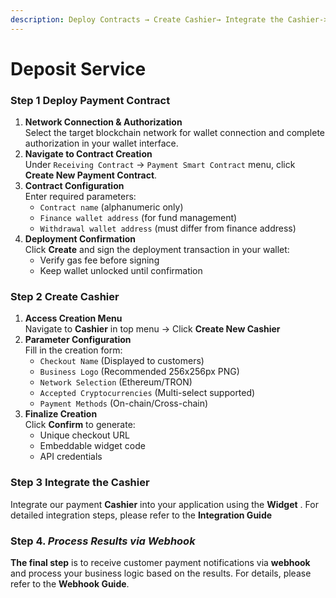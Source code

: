 ```yaml
---
description: Deploy Contracts → Create Cashier→ Integrate the Cashier->Process Wehook Event
---
```


# Deposit Service

### Step 1   Deploy Payment Contract&#x20;



1. **Network Connection & Authorization**\
   Select the target blockchain network for wallet connection and complete authorization in your wallet interface.
2. **Navigate to Contract Creation**\
   Under `Receiving Contract` → `Payment Smart Contract` menu, click **Create New Payment Contract**.
3. **Contract Configuration**\
   Enter required parameters:
   * `Contract name` (alphanumeric only)
   * `Finance wallet address` (for fund management)
   * `Withdrawal wallet address` (must differ from finance address)
4. **Deployment Confirmation**\
   Click **Create** and sign the deployment transaction in your wallet:
   * Verify gas fee before signing
   * Keep wallet unlocked until confirmation



### Step 2  Create Cashier&#x20;

1. **Access Creation Menu**\
   Navigate to **Cashier** in top menu → Click **Create New Cashier**&#x20;
2. **Parameter Configuration**\
   Fill in the creation form:
   * `Checkout Name` (Displayed to customers)
   * `Business Logo` (Recommended 256x256px PNG)
   * `Network Selection` (Ethereum/TRON)
   * `Accepted Cryptocurrencies` (Multi-select supported)
   * `Payment Methods` (On-chain/Cross-chain)
3. **Finalize Creation**\
   Click **Confirm** to generate:
   * Unique checkout URL
   * Embeddable widget code
   * API credentials



### Step 3  Integrate **the Cashier**

Integrate our payment **Cashier**  into your application using the **Widget** . For detailed integration steps, please refer to the **Integration Guide**&#x20;



### **Step 4.** _Process Results via Webhook_&#x20;

**The final step** is to receive customer payment notifications via **webhook** and process your business logic based on the results. For details, please refer to the **Webhook Guide**.
